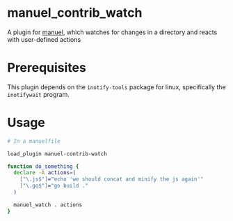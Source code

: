 # manuel_contrib_watch

A plugin for [manuel](https://github.com/ShaneKilkelly/manuel), which
watches for changes in a directory and reacts with user-defined actions


# Prerequisites

This plugin depends on the `inotify-tools` package for linux, specifically
the `inotifywait` program.


# Usage

```bash
# In a manuelfile

load_plugin manuel-contrib-watch

function do_something {
  declare -A actions=(
    ["\.js$"]="echo 'we should concat and minify the js again'"
    ["\.go$"]="go build ."
  )

  manuel_watch . actions
}
```
